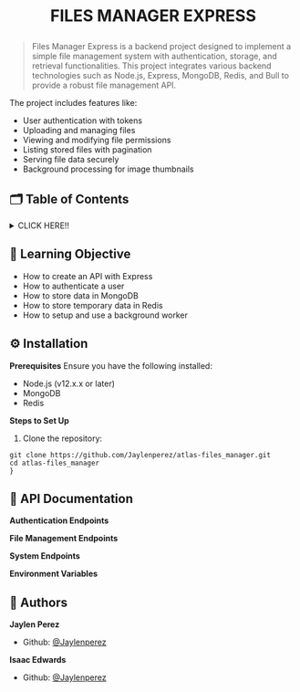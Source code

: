 # <p align="center">FILES MANAGER EXPRESS</p>
> Files Manager Express is a backend project designed to implement a simple file management system with authentication, storage, and retrieval functionalities. This project integrates various backend technologies such as Node.js, Express, MongoDB, Redis, and Bull to provide a robust file management API.

The project includes features like:

* User authentication with tokens
* Uploading and managing files
* Viewing and modifying file permissions
* Listing stored files with pagination
* Serving file data securely
* Background processing for image thumbnails

## :card_index_dividers: Table of Contents
<details>
        <summary>
        CLICK HERE!!
        </summary>
        :brain: <a href="#learning objective">Learning Objective</a>
        <br>
        :gear: <a href="#installation">Installation</a>
        <br>
        :robot: <a href="#documentation">API Documentation</a>
        <br>
        :bust_in_silhouette: <a href="#authors">Authors</a>
</details>

## :brain: <span id="learning objective">Learning Objective</span>

* How to create an API with Express
* How to authenticate a user
* How to store data in MongoDB
* How to store temporary data in Redis
* How to setup and use a background worker

## :gear: <span id="installation">Installation</span>

**Prerequisites**
Ensure you have the following installed:

* Node.js (v12.x.x or later)
* MongoDB
* Redis

**Steps to Set Up**
1. Clone the repository:
```{r}
git clone https://github.com/Jaylenperez/atlas-files_manager.git
cd atlas-files_manager
}
```

## :robot: <span id="documentation">API Documentation</span>

**Authentication Endpoints**

**File Management Endpoints**

**System Endpoints**

**Environment Variables**

## :bust_in_silhouette: <span id="authors">Authors</span>

**Jaylen Perez**
- Github: [@Jaylenperez](https://github.com/Jaylenperez)

**Isaac Edwards**
- Github: [@Jaylenperez](https://github.com/DTBIssy)